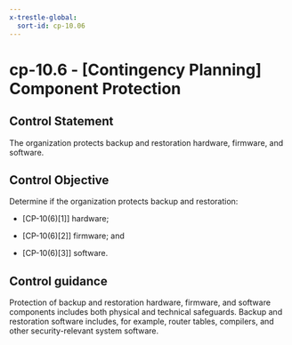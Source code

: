 ```yaml
---
x-trestle-global:
  sort-id: cp-10.06
---
```


# cp-10.6 - \[Contingency Planning\] Component Protection

## Control Statement

The organization protects backup and restoration hardware, firmware, and software.

## Control Objective

Determine if the organization protects backup and restoration:

- \[CP-10(6)[1]\] hardware;

- \[CP-10(6)[2]\] firmware; and

- \[CP-10(6)[3]\] software.

## Control guidance

Protection of backup and restoration hardware, firmware, and software components includes both physical and technical safeguards. Backup and restoration software includes, for example, router tables, compilers, and other security-relevant system software.

